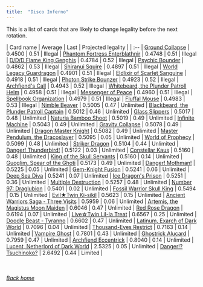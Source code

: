 ```yaml
---
title:  "Disco Inferno"
---
```


This is a list of cards that are likely to change legality before the next rotation.

| Card name | Average | Last | Projected legality |
| :-- |
[Ground Collapse](https://db.ygoprodeck.com/card/?search=Ground%20Collapse) | 0.4500 | 0.51 | Illegal |
[Phantom Fortress Enterblathnir](https://db.ygoprodeck.com/card/?search=Phantom%20Fortress%20Enterblathnir) | 0.4748 | 0.51 | Illegal |
[D/D/D Flame King Genghis](https://db.ygoprodeck.com/card/?search=D/D/D%20Flame%20King%20Genghis) | 0.4784 | 0.52 | Illegal |
[Psychic Bounder](https://db.ygoprodeck.com/card/?search=Psychic%20Bounder) | 0.4862 | 0.53 | Illegal |
[Shiranui Squire](https://db.ygoprodeck.com/card/?search=Shiranui%20Squire) | 0.4897 | 0.51 | Illegal |
[World Legacy Guardragon](https://db.ygoprodeck.com/card/?search=World%20Legacy%20Guardragon) | 0.4901 | 0.51 | Illegal |
[Eldlixir of Scarlet Sanguine](https://db.ygoprodeck.com/card/?search=Eldlixir%20of%20Scarlet%20Sanguine) | 0.4918 | 0.51 | Illegal |
[Photon Strike Bounzer](https://db.ygoprodeck.com/card/?search=Photon%20Strike%20Bounzer) | 0.4923 | 0.52 | Illegal |
[Archfiend's Call](https://db.ygoprodeck.com/card/?search=Archfiend's%20Call) | 0.4943 | 0.52 | Illegal |
[Whitebeard, the Plunder Patroll Helm](https://db.ygoprodeck.com/card/?search=Whitebeard,%20the%20Plunder%20Patroll%20Helm) | 0.4958 | 0.51 | Illegal |
[Messenger of Peace](https://db.ygoprodeck.com/card/?search=Messenger%20of%20Peace) | 0.4960 | 0.51 | Illegal |
[Spellbook Organization](https://db.ygoprodeck.com/card/?search=Spellbook%20Organization) | 0.4979 | 0.51 | Illegal |
[Fluffal Mouse](https://db.ygoprodeck.com/card/?search=Fluffal%20Mouse) | 0.4983 | 0.53 | Illegal |
[Nimble Beaver](https://db.ygoprodeck.com/card/?search=Nimble%20Beaver) | 0.5005 | 0.47 | Unlimited |
[Blackbeard, the Plunder Patroll Captain](https://db.ygoprodeck.com/card/?search=Blackbeard,%20the%20Plunder%20Patroll%20Captain) | 0.5012 | 0.46 | Unlimited |
[Glass Slippers](https://db.ygoprodeck.com/card/?search=Glass%20Slippers) | 0.5017 | 0.48 | Unlimited |
[Naturia Bamboo Shoot](https://db.ygoprodeck.com/card/?search=Naturia%20Bamboo%20Shoot) | 0.5019 | 0.49 | Unlimited |
[Infinite Machine](https://db.ygoprodeck.com/card/?search=Infinite%20Machine) | 0.5043 | 0.49 | Unlimited |
[Gravity Collapse](https://db.ygoprodeck.com/card/?search=Gravity%20Collapse) | 0.5078 | 0.49 | Unlimited |
[Dragon Master Knight](https://db.ygoprodeck.com/card/?search=Dragon%20Master%20Knight) | 0.5082 | 0.49 | Unlimited |
[Master Pendulum, the Dracoslayer](https://db.ygoprodeck.com/card/?search=Master%20Pendulum,%20the%20Dracoslayer) | 0.5095 | 0.05 | Unlimited |
[World of Prophecy](https://db.ygoprodeck.com/card/?search=World%20of%20Prophecy) | 0.5099 | 0.48 | Unlimited |
[Striker Dragon](https://db.ygoprodeck.com/card/?search=Striker%20Dragon) | 0.5104 | 0.44 | Unlimited |
[Danger! Thunderbird!](https://db.ygoprodeck.com/card/?search=Danger!%20Thunderbird!) | 0.5122 | 0.03 | Unlimited |
[Constellar Kaus](https://db.ygoprodeck.com/card/?search=Constellar%20Kaus) | 0.5160 | 0.48 | Unlimited |
[King of the Skull Servants](https://db.ygoprodeck.com/card/?search=King%20of%20the%20Skull%20Servants) | 0.5160 | 0.14 | Unlimited |
[Guoglim, Spear of the Ghoti](https://db.ygoprodeck.com/card/?search=Guoglim,%20Spear%20of%20the%20Ghoti) | 0.5173 | 0.49 | Unlimited |
[Danger! Mothman!](https://db.ygoprodeck.com/card/?search=Danger!%20Mothman!) | 0.5225 | 0.05 | Unlimited |
[Gem-Knight Fusion](https://db.ygoprodeck.com/card/?search=Gem-Knight%20Fusion) | 0.5241 | 0.06 | Unlimited |
[Deep Sea Diva](https://db.ygoprodeck.com/card/?search=Deep%20Sea%20Diva) | 0.5241 | 0.07 | Unlimited |
[Ice Dragon's Prison](https://db.ygoprodeck.com/card/?search=Ice%20Dragon's%20Prison) | 0.5251 | 0.36 | Unlimited |
[Multiple Destruction](https://db.ygoprodeck.com/card/?search=Multiple%20Destruction) | 0.5257 | 0.48 | Unlimited |
[Number 97: Draglubion](https://db.ygoprodeck.com/card/?search=Number%2097:%20Draglubion) | 0.5401 | 0.02 | Unlimited |
[Fossil Warrior Skull King](https://db.ygoprodeck.com/card/?search=Fossil%20Warrior%20Skull%20King) | 0.5494 | 0.15 | Unlimited |
[Evil★Twin Ki-sikil](https://db.ygoprodeck.com/card/?search=Evil★Twin%20Ki-sikil) | 0.5623 | 0.15 | Unlimited |
[Ancient Warriors Saga - Three Visits](https://db.ygoprodeck.com/card/?search=Ancient%20Warriors%20Saga%20-%20Three%20Visits) | 0.5959 | 0.06 | Unlimited |
[Artemis, the Magistus Moon Maiden](https://db.ygoprodeck.com/card/?search=Artemis,%20the%20Magistus%20Moon%20Maiden) | 0.6046 | 0.47 | Unlimited |
[Red Rose Dragon](https://db.ygoprodeck.com/card/?search=Red%20Rose%20Dragon) | 0.6194 | 0.07 | Unlimited |
[Live☆Twin Lil-la Treat](https://db.ygoprodeck.com/card/?search=Live☆Twin%20Lil-la%20Treat) | 0.6567 | 0.25 | Unlimited |
[Doodle Beast - Tyranno](https://db.ygoprodeck.com/card/?search=Doodle%20Beast%20-%20Tyranno) | 0.6602 | 0.47 | Unlimited |
[Latinum, Exarch of Dark World](https://db.ygoprodeck.com/card/?search=Latinum,%20Exarch%20of%20Dark%20World) | 0.7096 | 0.04 | Unlimited |
[Thousand-Eyes Restrict](https://db.ygoprodeck.com/card/?search=Thousand-Eyes%20Restrict) | 0.7163 | 0.14 | Unlimited |
[Vampire Ghost](https://db.ygoprodeck.com/card/?search=Vampire%20Ghost) | 0.7801 | 0.43 | Unlimited |
[Ghostrick Alucard](https://db.ygoprodeck.com/card/?search=Ghostrick%20Alucard) | 0.7959 | 0.47 | Unlimited |
[Archfiend Eccentrick](https://db.ygoprodeck.com/card/?search=Archfiend%20Eccentrick) | 0.8040 | 0.14 | Unlimited |
[Lucent, Netherlord of Dark World](https://db.ygoprodeck.com/card/?search=Lucent,%20Netherlord%20of%20Dark%20World) | 2.5325 | 0.05 | Unlimited |
[Danger!? Tsuchinoko?](https://db.ygoprodeck.com/card/?search=Danger!?%20Tsuchinoko?) | 2.6492 | 0.44 | Limited |

<br>

###### [Back home](index)